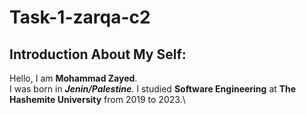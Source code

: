 # Task-1-zarqa-c2

## Introduction About My Self:

Hello, I am **Mohammad Zayed**.\
I was born in __*Jenin/Palestine*__.
I studied **Software Engineering** at __The Hashemite University__ from 2019 to 2023.\

